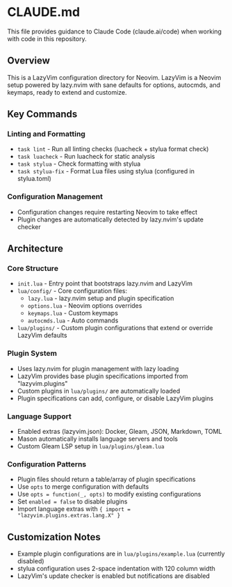 # CLAUDE.md

This file provides guidance to Claude Code (claude.ai/code) when working with code in this repository.

## Overview

This is a LazyVim configuration directory for Neovim. LazyVim is a Neovim setup powered by lazy.nvim with sane defaults for options, autocmds, and keymaps, ready to extend and customize.

## Key Commands

### Linting and Formatting
- `task lint` - Run all linting checks (luacheck + stylua format check)
- `task luacheck` - Run luacheck for static analysis
- `task stylua` - Check formatting with stylua
- `task stylua-fix` - Format Lua files using stylua (configured in stylua.toml)

### Configuration Management
- Configuration changes require restarting Neovim to take effect
- Plugin changes are automatically detected by lazy.nvim's update checker

## Architecture

### Core Structure
- `init.lua` - Entry point that bootstraps lazy.nvim and LazyVim
- `lua/config/` - Core configuration files:
  - `lazy.lua` - lazy.nvim setup and plugin specification
  - `options.lua` - Neovim options overrides
  - `keymaps.lua` - Custom keymaps
  - `autocmds.lua` - Auto commands
- `lua/plugins/` - Custom plugin configurations that extend or override LazyVim defaults

### Plugin System
- Uses lazy.nvim for plugin management with lazy loading
- LazyVim provides base plugin specifications imported from "lazyvim.plugins"
- Custom plugins in `lua/plugins/` are automatically loaded
- Plugin specifications can add, configure, or disable LazyVim plugins

### Language Support
- Enabled extras (lazyvim.json): Docker, Gleam, JSON, Markdown, TOML
- Mason automatically installs language servers and tools
- Custom Gleam LSP setup in `lua/plugins/gleam.lua`

### Configuration Patterns
- Plugin files should return a table/array of plugin specifications
- Use `opts` to merge configuration with defaults
- Use `opts = function(_, opts)` to modify existing configurations
- Set `enabled = false` to disable plugins
- Import language extras with `{ import = "lazyvim.plugins.extras.lang.X" }`

## Customization Notes
- Example plugin configurations are in `lua/plugins/example.lua` (currently disabled)
- stylua configuration uses 2-space indentation with 120 column width
- LazyVim's update checker is enabled but notifications are disabled
